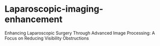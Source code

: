 # Laparoscopic-imaging-enhancement
Enhancing Laparoscopic Surgery Through Advanced Image Processing: A Focus on Reducing Visibility Obstructions

